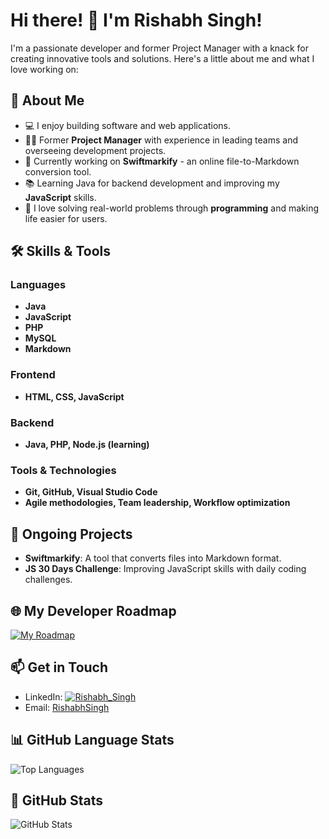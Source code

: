 # Hi there! 👋 I'm Rishabh Singh!

I'm a passionate developer and former Project Manager with a knack for creating innovative tools and solutions. Here's a little about me and what I love working on:

## 🚀 About Me
- 💻 I enjoy building software and web applications.
- 👨‍💼 Former **Project Manager** with experience in leading teams and overseeing development projects.
- 🔧 Currently working on **Swiftmarkify** - an online file-to-Markdown conversion tool.
- 📚 Learning Java for backend development and improving my **JavaScript** skills.
- 🌟 I love solving real-world problems through **programming** and making life easier for users.

## 🛠️ Skills & Tools
### Languages
- **Java**
- **JavaScript**
- **PHP**
- **MySQL**
- **Markdown**

### Frontend
- **HTML, CSS, JavaScript**

### Backend
- **Java, PHP, Node.js (learning)**

### Tools & Technologies
- **Git, GitHub, Visual Studio Code**
- **Agile methodologies, Team leadership, Workflow optimization**

## 🌱 Ongoing Projects
- **Swiftmarkify**: A tool that converts files into Markdown format.
- **JS 30 Days Challenge**: Improving JavaScript skills with daily coding challenges.

## 🌐 My Developer Roadmap
[![My Roadmap](https://roadmap.sh/card/tall/66e53a66f34c8868ec26a7be?variant=dark)](https://roadmap.sh)

## 📫 Get in Touch
- LinkedIn: [![Rishabh_Singh](https://example.com/linkedin-card.png)](https://www.linkedin.com/in/rishabh-singh-2715bb268/)
- Email: [RishabhSingh](singhrishabhj19@gmail.com)

## 📊 GitHub Language Stats
![Top Languages](https://github-readme-stats.vercel.app/api/top-langs/?username=singhrishabhj&layout=compact&langs_count=6&theme=radical)

## 🔗 GitHub Stats
![GitHub Stats](https://github-readme-stats.vercel.app/api?username=singhrishabhj&show_icons=true&theme=radical)
